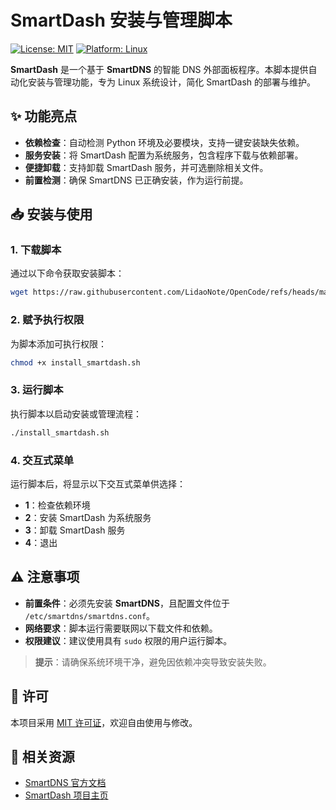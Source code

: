 # SmartDash 安装与管理脚本

[![License: MIT](https://img.shields.io/badge/License-MIT-blue.svg)](https://opensource.org/licenses/MIT)
[![Platform: Linux](https://img.shields.io/badge/Platform-Linux-green.svg)](https://www.linux.org/)

**SmartDash** 是一个基于 **SmartDNS** 的智能 DNS 外部面板程序。本脚本提供自动化安装与管理功能，专为 Linux 系统设计，简化 SmartDash 的部署与维护。

## ✨ 功能亮点

- **依赖检查**：自动检测 Python 环境及必要模块，支持一键安装缺失依赖。
- **服务安装**：将 SmartDash 配置为系统服务，包含程序下载与依赖部署。
- **便捷卸载**：支持卸载 SmartDash 服务，并可选删除相关文件。
- **前置检测**：确保 SmartDNS 已正确安装，作为运行前提。

## 📥 安装与使用

### 1. 下载脚本

通过以下命令获取安装脚本：

```bash
wget https://raw.githubusercontent.com/LidaoNote/OpenCode/refs/heads/main/SmartDash/install_smartdash.sh -O install_smartdash.sh
```

### 2. 赋予执行权限

为脚本添加可执行权限：

```bash
chmod +x install_smartdash.sh
```

### 3. 运行脚本

执行脚本以启动安装或管理流程：

```bash
./install_smartdash.sh
```

### 4. 交互式菜单

运行脚本后，将显示以下交互式菜单供选择：

- **1**：检查依赖环境
- **2**：安装 SmartDash 为系统服务
- **3**：卸载 SmartDash 服务
- **4**：退出


## ⚠️ 注意事项

- **前置条件**：必须先安装 **SmartDNS**，且配置文件位于 `/etc/smartdns/smartdns.conf`。
- **网络要求**：脚本运行需要联网以下载文件和依赖。
- **权限建议**：建议使用具有 `sudo` 权限的用户运行脚本。

> **提示**：请确保系统环境干净，避免因依赖冲突导致安装失败。

## 📜 许可

本项目采用 [MIT 许可证](https://opensource.org/licenses/MIT)，欢迎自由使用与修改。

## 🔗 相关资源

- [SmartDNS 官方文档](https://github.com/pymumu/smartdns)
- [SmartDash 项目主页](https://github.com/LidaoNote/OpenCode/tree/main/SmartDash)